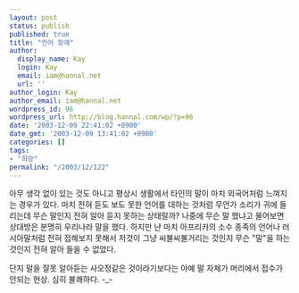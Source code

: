 ```yaml
---
layout: post
status: publish
published: true
title: "언어 장애"
author:
  display_name: Kay
  login: Kay
  email: iam@hannal.net
  url: ''
author_login: Kay
author_email: iam@hannal.net
wordpress_id: 96
wordpress_url: http://blog.hannal.com/wp/?p=96
date: '2003-12-09 22:41:02 +0900'
date_gmt: '2003-12-09 13:41:02 +0900'
categories: []
tags:
- "희망"
permalink: "/2003/12/122"
---
```

<p>아무 생각 없이 있는 것도 아니고 평상시 생활에서 타인의 말이 마치 외국어처럼 느껴지는 경우가 있다. 마치 전혀 듣도 보도 못한 언어를 대하는 것처럼 무언가 소리가 귀에 들리는데 무슨 말인지 전혀 알아 듣지 못하는 상태랄까? 나중에 무슨 말 했냐고 물어보면 상대방은 분명히 우리나라 말을 했다. 하지만 난 마치 아프리카의 소수 종족의 언어나 러시아말처럼 전혀 접해보지 못해서 저것이 그냥 씨불씨불거리는 것인지 무슨 "말"을 하는 것인지 전혀 알아 들을 수 없었다.</p>
<p>단지 말을 잘못 알아듣는 사오정같은 것이라기보다는 아예 말 자체가 머리에서 접수가 안되는 현상. 심히 불쾌하다. -_-</p>
